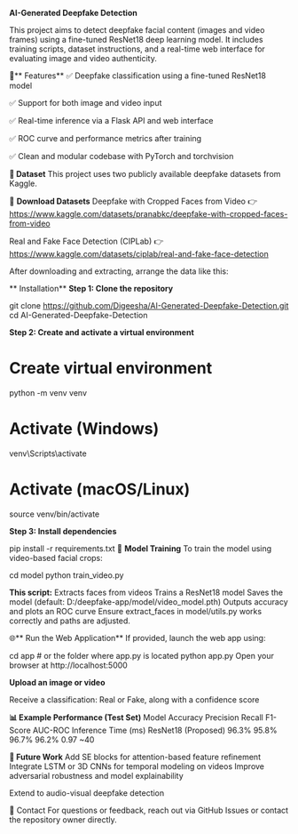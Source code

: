 **AI-Generated Deepfake Detection**


This project aims to detect deepfake facial content (images and video frames) using a fine-tuned ResNet18 deep learning model. It includes training scripts, dataset instructions, and a real-time web interface for evaluating image and video authenticity.

📌** Features**
✅ Deepfake classification using a fine-tuned ResNet18 model

✅ Support for both image and video input

✅ Real-time inference via a Flask API and web interface

✅ ROC curve and performance metrics after training

✅ Clean and modular codebase with PyTorch and torchvision

**📁 Dataset**
This project uses two publicly available deepfake datasets from Kaggle.

🔗 **Download Datasets**
Deepfake with Cropped Faces from Video
👉 https://www.kaggle.com/datasets/pranabkc/deepfake-with-cropped-faces-from-video

Real and Fake Face Detection (CIPLab)
👉 https://www.kaggle.com/datasets/ciplab/real-and-fake-face-detection

After downloading and extracting, arrange the data like this:



** Installation**
**Step 1: Clone the repository**

git clone https://github.com/Digeesha/AI-Generated-Deepfake-Detection.git
cd AI-Generated-Deepfake-Detection

**Step 2: Create and activate a virtual environment**

# Create virtual environment
python -m venv venv

# Activate (Windows)
venv\Scripts\activate

# Activate (macOS/Linux)
source venv/bin/activate


**Step 3: Install dependencies**

pip install -r requirements.txt
🧠 **Model Training**
To train the model using video-based facial crops:

cd model
python train_video.py


**This script:**
Extracts faces from videos
Trains a ResNet18 model
Saves the model (default: D:/deepfake-app/model/video_model.pth)
Outputs accuracy and plots an ROC curve
Ensure extract_faces in model/utils.py works correctly and paths are adjusted.

🌐** Run the Web Application**
If provided, launch the web app using:

cd app  # or the folder where app.py is located
python app.py
Open your browser at http://localhost:5000

**Upload an image or video**

Receive a classification: Real or Fake, along with a confidence score

**📊 Example Performance (Test Set)**
Model	Accuracy	Precision	Recall	F1-Score	AUC-ROC	Inference Time (ms)
ResNet18 (Proposed)	96.3%	95.8%	96.7%	96.2%	0.97	~40

**📌 Future Work**
Add SE blocks for attention-based feature refinement
Integrate LSTM or 3D CNNs for temporal modeling on videos
Improve adversarial robustness and model explainability

Extend to audio-visual deepfake detection

📧 Contact
For questions or feedback, reach out via GitHub Issues or contact the repository owner directly.


